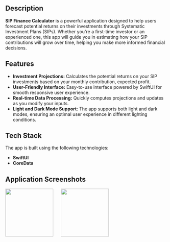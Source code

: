 
## Description

**SIP Finance Calculator** is a powerful application designed to help users forecast potential returns on their investments through Systematic Investment Plans (SIPs). Whether you're a first-time investor or an experienced one, this app will guide you in estimating how your SIP contributions will grow over time, helping you make more informed financial decisions.

## Features

- **Investment Projections:** Calculates the potential returns on your SIP investments based on your monthly contribution, expected profit.
- **User-Friendly Interface:** Easy-to-use interface powered by SwiftUI for smooth responsive user experience.
- **Real-time Data Processing:** Quickly computes projections and updates as you modify your inputs.
- **Light and Dark Mode Support**: The app supports both light and dark modes, ensuring an optimal user experience in different lighting conditions.

## Tech Stack

The app is built using the following technologies:

- **SwiftUI**
- **CoreData**

## Application Screenshots

<img src = "https://github.com/user-attachments/assets/468df47e-aedb-40ec-a53c-c57b8eb6617b" width = 150 style="margin-right: 20px;">
<img src = "https://github.com/user-attachments/assets/3cd1b4ee-c403-4191-b9c4-7a5e9489f722" width = 150 style="margin-right: 20px;">
